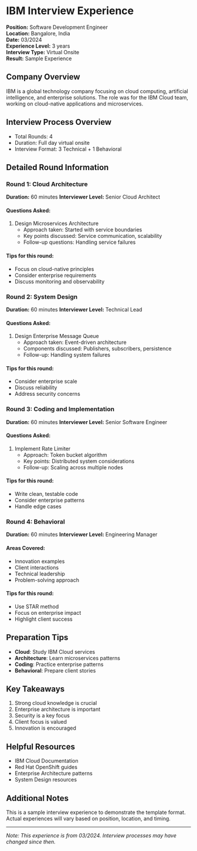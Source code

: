 # IBM Interview Experience

**Position:** Software Development Engineer  
**Location:** Bangalore, India  
**Date:** 03/2024  
**Experience Level:** 3 years  
**Interview Type:** Virtual Onsite  
**Result:** Sample Experience  

## Company Overview
IBM is a global technology company focusing on cloud computing, artificial intelligence, and enterprise solutions. The role was for the IBM Cloud team, working on cloud-native applications and microservices.

## Interview Process Overview
- Total Rounds: 4
- Duration: Full day virtual onsite
- Interview Format: 3 Technical + 1 Behavioral

## Detailed Round Information

### Round 1: Cloud Architecture
**Duration:** 60 minutes
**Interviewer Level:** Senior Cloud Architect

#### Questions Asked:
1. Design Microservices Architecture
   - Approach taken: Started with service boundaries
   - Key points discussed: Service communication, scalability
   - Follow-up questions: Handling service failures

#### Tips for this round:
- Focus on cloud-native principles
- Consider enterprise requirements
- Discuss monitoring and observability

### Round 2: System Design
**Duration:** 60 minutes
**Interviewer Level:** Technical Lead

#### Questions Asked:
1. Design Enterprise Message Queue
   - Approach taken: Event-driven architecture
   - Components discussed: Publishers, subscribers, persistence
   - Follow-up: Handling system failures

#### Tips for this round:
- Consider enterprise scale
- Discuss reliability
- Address security concerns

### Round 3: Coding and Implementation
**Duration:** 60 minutes
**Interviewer Level:** Senior Software Engineer

#### Questions Asked:
1. Implement Rate Limiter
   - Approach: Token bucket algorithm
   - Key points: Distributed system considerations
   - Follow-up: Scaling across multiple nodes

#### Tips for this round:
- Write clean, testable code
- Consider enterprise patterns
- Handle edge cases

### Round 4: Behavioral
**Duration:** 60 minutes
**Interviewer Level:** Engineering Manager

#### Areas Covered:
- Innovation examples
- Client interactions
- Technical leadership
- Problem-solving approach

#### Tips for this round:
- Use STAR method
- Focus on enterprise impact
- Highlight client success

## Preparation Tips
- **Cloud**: Study IBM Cloud services
- **Architecture**: Learn microservices patterns
- **Coding**: Practice enterprise patterns
- **Behavioral**: Prepare client stories

## Key Takeaways
1. Strong cloud knowledge is crucial
2. Enterprise architecture is important
3. Security is a key focus
4. Client focus is valued
5. Innovation is encouraged

## Helpful Resources
- IBM Cloud Documentation
- Red Hat OpenShift guides
- Enterprise Architecture patterns
- System Design resources

## Additional Notes
This is a sample interview experience to demonstrate the template format. Actual experiences will vary based on position, location, and timing.

---
*Note: This experience is from 03/2024. Interview processes may have changed since then.* 